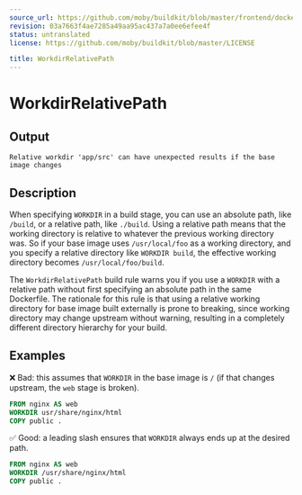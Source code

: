 ```yaml
---
source_url: https://github.com/moby/buildkit/blob/master/frontend/dockerfile/linter/docs/WorkdirRelativePath.md
revision: 03a7663f4ae7285a49aa95ac437a7a0ee6efee4f
status: untranslated
license: https://github.com/moby/buildkit/blob/master/LICENSE

title: WorkdirRelativePath
---
```


# WorkdirRelativePath

## Output

```text
Relative workdir 'app/src' can have unexpected results if the base image changes
```

## Description

When specifying `WORKDIR` in a build stage, you can use an absolute path, like
`/build`, or a relative path, like `./build`. Using a relative path means that
the working directory is relative to whatever the previous working directory
was. So if your base image uses `/usr/local/foo` as a working directory, and
you specify a relative directory like `WORKDIR build`, the effective working
directory becomes `/usr/local/foo/build`.

The `WorkdirRelativePath` build rule warns you if you use a `WORKDIR` with a
relative path without first specifying an absolute path in the same Dockerfile.
The rationale for this rule is that using a relative working directory for base
image built externally is prone to breaking, since working directory may change
upstream without warning, resulting in a completely different directory
hierarchy for your build.

## Examples

❌ Bad: this assumes that `WORKDIR` in the base image is `/`
(if that changes upstream, the `web` stage is broken).

```dockerfile
FROM nginx AS web
WORKDIR usr/share/nginx/html
COPY public .
```

✅ Good: a leading slash ensures that `WORKDIR` always ends up at the desired path.

```dockerfile
FROM nginx AS web
WORKDIR /usr/share/nginx/html
COPY public .
```
